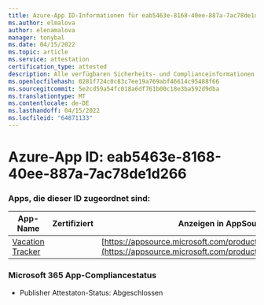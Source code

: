 ```yaml
---
title: Azure-App ID-Informationen für eab5463e-8168-40ee-887a-7ac78de1d266
ms.author: elmalova
author: elenamalova
manager: tonybal
ms.date: 04/15/2022
ms.topic: article
ms.service: attestation
certification_type: attested
description: Alle verfügbaren Sicherheits- und Complianceinformationen für eab5463e-8168-40ee-887a-7ac78de1d266.
ms.openlocfilehash: 0281f724c0c83c7ee19a769abf46614c95488f66
ms.sourcegitcommit: 5e2cd59a54fc018a6df761b00c18e3ba592d9dba
ms.translationtype: MT
ms.contentlocale: de-DE
ms.lasthandoff: 04/15/2022
ms.locfileid: "64871133"
---
```

# <a name="azure-app-id-eab5463e-8168-40ee-887a-7ac78de1d266"></a>Azure-App ID: eab5463e-8168-40ee-887a-7ac78de1d266


### <a name="apps-associated-with-this-id"></a>Apps, die dieser ID zugeordnet sind:
| **App-Name** | **Zertifiziert** | **Anzeigen in AppSource** |
|--------------|---------------|-----------------------|
| [Vacation Tracker](../forward/WA200002167.md) |  | [https://appsource.microsoft.com/product/office/WA200002167](https://appsource.microsoft.com/product/office/WA200002167) |

### <a name="microsoft-365-app-compliance-status"></a>Microsoft 365 App-Compliancestatus
- Publisher Attestaton-Status: Abgeschlossen
